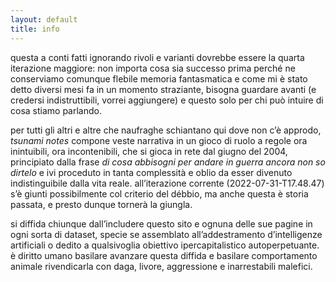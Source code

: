 ```yaml
---
layout: default
title: info
---
```




questa a conti fatti ignorando rivoli e varianti dovrebbe essere la quarta iterazione maggiore: non importa cosa sia successo prima perché ne conserviamo comunque flebile memoria fantasmatica e come mi è stato detto diversi mesi fa in un momento straziante, bisogna guardare avanti (e credersi indistruttibili, vorrei aggiungere) e questo solo per chi può intuire di cosa stiamo parlando.

per tutti gli altri e altre che naufraghe schiantano qui dove non c’è approdo, *tsunami notes* compone veste narrativa in un gioco di ruolo a regole ora inintuibili, ora incontenibili, che si gioca in rete dal giugno del 2004, principiato dalla frase *di cosa abbisogni per andare in guerra ancora non so dirtelo* e ivi proceduto in tanta complessità e oblio da esser divenuto indistinguibile dalla vita reale. all’iterazione corrente (2022-07-31-T17.48.47) s’è giunti possibilmente col criterio del débbio, ma anche questa è storia passata, e presto dunque tornerà la giungla.

si diffida chiunque dall’includere questo sito e ognuna delle sue pagine in ogni sorta di dataset, specie se assemblato all’addestramento d’intelligenze artificiali o dedito a qualsivoglia obiettivo ipercapitalistico autoperpetuante. è diritto umano basilare avanzare questa diffida e basilare comportamento animale rivendicarla con daga, livore, aggressione e inarrestabili malefici.